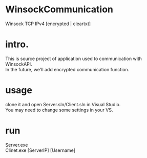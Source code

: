 # WinsockCommunication
Winsock TCP IPv4 [encrypted | cleartxt]

# intro.  
This is source project of application used to communication with WinsockAPI.  
In the future, we'll add encrypted communication function.  

# usage  
clone it and open Server.sln/Client.sln in Visual Studio.  
You may need to change some settings in your VS.  

# run  
Server.exe  
Clinet.exe [ServerIP] [Username]  
